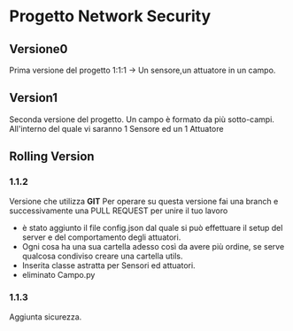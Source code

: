 # Progetto Network Security

## Versione0
Prima versione del progetto 1:1:1 -> Un sensore,un attuatore in un campo.

## Version1 
Seconda versione del progetto.
Un campo è formato da più sotto-campi. All'interno del quale vi saranno 1 Sensore ed un 1 Attuatore

## Rolling Version
### 1.1.2
Versione che utilizza **GIT** 
Per operare su questa versione fai una branch e successivamente una PULL REQUEST per unire il tuo lavoro

- è stato aggiunto il file config.json dal quale si può effettuare il setup del server e del comportamento degli attuatori.
- Ogni cosa ha una sua cartella adesso così da avere più ordine, se serve qualcosa condiviso creare una cartella utils. 
- Inserita classe astratta per Sensori ed attuatori.
- eliminato Campo.py

### 1.1.3 
Aggiunta sicurezza.

